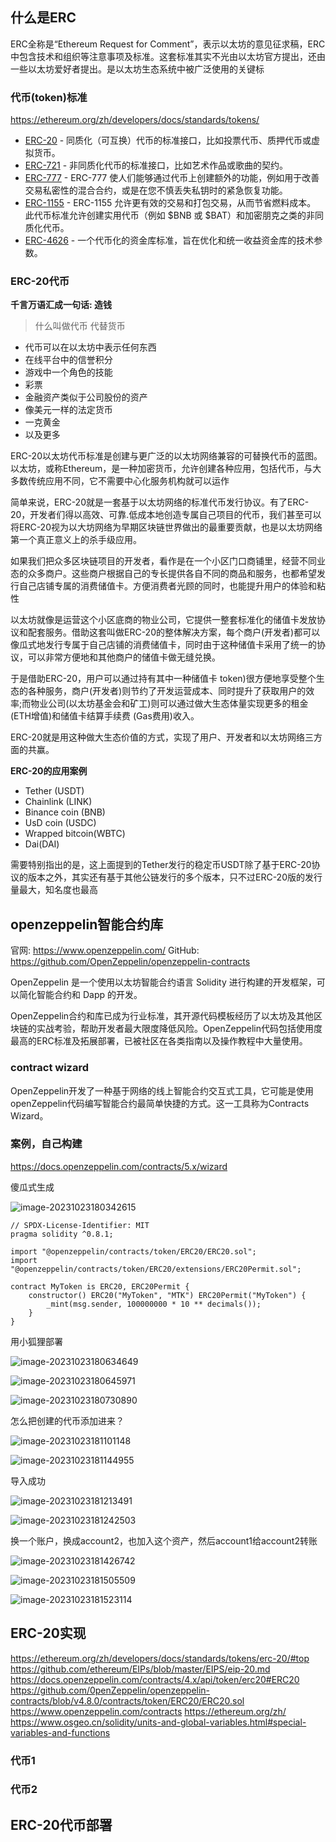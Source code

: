 ## 什么是ERC

ERC全称是“Ethereum Request for Comment”，表示以太坊的意见征求稿，ERC 中包含技术和组织等注意事项及标准。这套标准其实不光由以太坊官方提出，还由一些以太坊爱好者提出。是以太坊生态系统中被广泛使用的关键标

### 代币(token)标准

https://ethereum.org/zh/developers/docs/standards/tokens/

- [ERC-20](https://ethereum.org/zh/developers/docs/standards/tokens/erc-20/) - 同质化（可互换）代币的标准接口，比如投票代币、质押代币或虚拟货币。
- [ERC-721](https://ethereum.org/zh/developers/docs/standards/tokens/erc-721/) - 非同质化代币的标准接口，比如艺术作品或歌曲的契约。
- [ERC-777](https://ethereum.org/zh/developers/docs/standards/tokens/erc-777/) - ERC-777 使人们能够通过代币上创建额外的功能，例如用于改善交易私密性的混合合约，或是在您不慎丢失私钥时的紧急恢复功能。
- [ERC-1155](https://ethereum.org/zh/developers/docs/standards/tokens/erc-1155/) - ERC-1155 允许更有效的交易和打包交易，从而节省燃料成本。 此代币标准允许创建实用代币（例如 $BNB 或 $BAT）和加密朋克之类的非同质化代币。
- [ERC-4626](https://ethereum.org/zh/developers/docs/standards/tokens/erc-4626/) - 一个代币化的资金库标准，旨在优化和统一收益资金库的技术参数。

### ERC-20代币

**千言万语汇成一句话: 造钱**

> 什么叫做代币 代替货币

- 代币可以在以太坊中表示任何东西
- 在线平台中的信誉积分
- 游戏中一个角色的技能
- 彩票
- 金融资产类似于公司股份的资产
- 像美元一样的法定货币
- 一克黄金
- 以及更多

ERC-20以太坊代币标准是创建与更广泛的以太坊网络兼容的可替换代币的蓝图。以太坊，或称Ethereum，是一种加密货币，允许创建各种应用，包括代币，与大多数传统应用不同，它不需要中心化服务机构就可以运作

简单来说，ERC-20就是一套基于以太坊网络的标准代币发行协议。有了ERC-20，开发者们得以高效、可靠.低成本地创造专属自己项目的代币，我们甚至可以将ERC-20视为以大坊网络为早期区块链世界做出的最重要贡献，也是以太坊网络第一个真正意义上的杀手级应用。



如果我们把众多区块链项目的开发者，看作是在一个小区门口商铺里，经营不同业态的众多商户。这些商户根据自己的专长提供各自不同的商品和服务，也都希望发行自己店铺专属的消费储值卡。方便消费者光顾的同时，也能提升用户的体验和粘性

以太坊就像是运营这个小区底商的物业公司，它提供一整套标准化的储值卡发放协议和配套服务。借助这套叫做ERC-20的整体解决方案，每个商户(开发者)都可以像瓜式地发行专属于自己店铺的消费储值卡，同时由于这种储值卡采用了统一的协议，可以非常方便地和其他商户的储值卡做无缝兑换。

于是借助ERC-20，用户可以通过持有其中一种储值卡 token)很方便地享受整个生态的各种服务，商户(开发者)则节约了开发运营成本、同时提升了获取用户的效率;而物业公司(以太坊基金会和矿工)则可以通过做大生态体量实现更多的租金(ETH增值)和储值卡结算手续费 (Gas费用)收入。

ERC-20就是用这种做大生态价值的方式，实现了用户、开发者和以太坊网络三方面的共赢。

**ERC-20的应用案例**

- Tether (USDT)
- Chainlink (LINK)
- Binance coin (BNB)
- UsD coin (USDC)
- Wrapped bitcoin(WBTC)
- Dai(DAI)

需要特别指出的是，这上面提到的Tether发行的稳定币USDT除了基于ERC-20协议的版本之外，其实还有基于其他公链发行的多个版本，只不过ERC-20版的发行量最大，知名度也最高



## openzeppelin智能合约库

官网: https://www.openzeppelin.com/
GitHub: https://github.com/OpenZeppelin/openzeppelin-contracts

OpenZeppelin 是一个使用以太坊智能合约语言 Solidity 进行构建的开发框架，可以简化智能合约和 Dapp 的开发。

OpenZeppelin合约和库已成为行业标准，其开源代码模板经历了以太坊及其他区块链的实战考验，帮助开发者最大限度降低风险。OpenZeppelin代码包括使用度最高的ERC标准及拓展部署，已被社区在各类指南以及操作教程中大量使用。

### contract wizard

OpenZeppelin开发了一种基于网络的线上智能合约交互式工具，它可能是使用openZeppelin代码编写智能合约最简单快捷的方式。这一工具称为Contracts Wizard。

### 案例，自己构建

https://docs.openzeppelin.com/contracts/5.x/wizard

傻瓜式生成

![image-20231023180342615](assets\image-20231023180342615.png)

```solidity
// SPDX-License-Identifier: MIT
pragma solidity ^0.8.1;

import "@openzeppelin/contracts/token/ERC20/ERC20.sol";
import "@openzeppelin/contracts/token/ERC20/extensions/ERC20Permit.sol";

contract MyToken is ERC20, ERC20Permit {
    constructor() ERC20("MyToken", "MTK") ERC20Permit("MyToken") {
        _mint(msg.sender, 100000000 * 10 ** decimals());
    }
}
```

用小狐狸部署

![image-20231023180634649](assets\image-20231023180634649.png)

![image-20231023180645971](assets\image-20231023180645971.png)



![image-20231023180730890](assets\image-20231023180730890.png)



怎么把创建的代币添加进来？

![image-20231023181101148](assets\image-20231023181101148.png)

![image-20231023181144955](assets\image-20231023181144955.png)

导入成功

![image-20231023181213491](assets\image-20231023181213491.png)



![image-20231023181242503](assets\image-20231023181242503.png)



换一个账户，换成account2，也加入这个资产，然后account1给account2转账

![image-20231023181426742](assets\image-20231023181426742.png)

![image-20231023181505509](assets\image-20231023181505509.png)

![image-20231023181523114](assets\image-20231023181523114.png)



## ERC-20实现

https://ethereum.org/zh/developers/docs/standards/tokens/erc-20/#top
https://github.com/ethereum/EIPs/blob/master/EIPS/eip-20.md
https://docs.openzeppelin.com/contracts/4.x/api/token/erc20#ERC20
https://github.com/0penZeppelin/openzeppelin-contracts/blob/v4.8.0/contracts/token/ERC20/ERC20.sol
https://www.openzeppelin.com/contracts
https://ethereum.org/zh/
https://www.osgeo.cn/solidity/units-and-global-variables.html#special-variables-and-functions

### 代币1

### 代币2

## ERC-20代币部署
